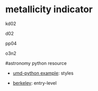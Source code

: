 
# metallicity indicator 

kd02

d02

pp04

o3n2

#astronomy python resource

- [umd-python example](https://www.astro.umd.edu/~msk/computing/python/#examples): styles

- [berkeley](http://ugastro.berkeley.edu/pydecal/textbook.pdf): entry-level


